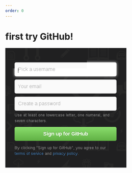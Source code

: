 ```yaml
---
order: 0
---
```


# first try GitHub!

<img alt="Sign up for GitHub form" src="images/setup-github.png" />